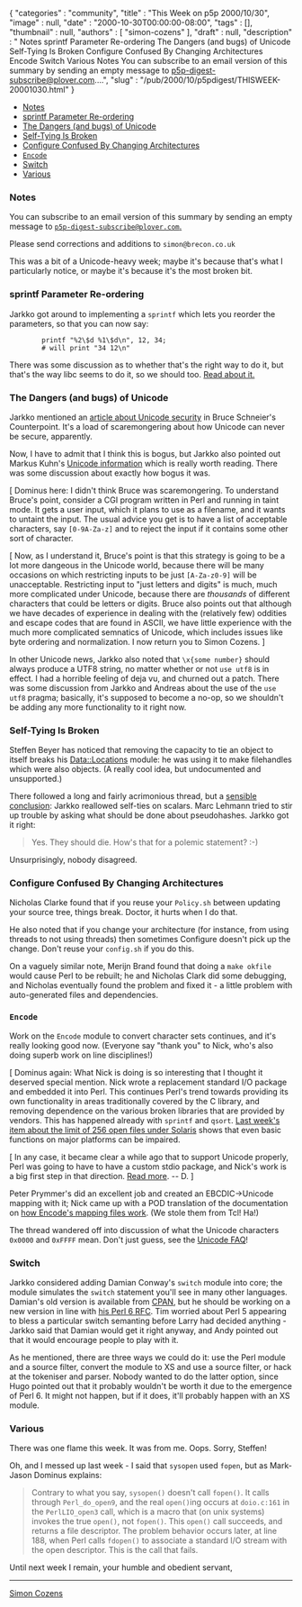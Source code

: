 {
   "categories" : "community",
   "title" : "This Week on p5p 2000/10/30",
   "image" : null,
   "date" : "2000-10-30T00:00:00-08:00",
   "tags" : [],
   "thumbnail" : null,
   "authors" : [
      "simon-cozens"
   ],
   "draft" : null,
   "description" : " Notes sprintf Parameter Re-ordering The Dangers (and bugs) of Unicode Self-Tying Is Broken Configure Confused By Changing Architectures Encode Switch Various Notes You can subscribe to an email version of this summary by sending an empty message to p5p-digest-subscribe@plover.com....",
   "slug" : "/pub/2000/10/p5pdigest/THISWEEK-20001030.html"
}



-   [Notes](#Notes)
-   [sprintf Parameter Re-ordering](#sprintf_Parameter_Re_ordering)
-   [The Dangers (and bugs) of Unicode](#The_Dangers_and_bugs_of_Unicode)
-   [Self-Tying Is Broken](#Self_Tying_Is_Broken)
-   [Configure Confused By Changing Architectures](#Configure_Confused_By_Changing_Architectures)
-   [`Encode`](#Encode)
-   [Switch](#Switch)
-   [Various](#Various)

### <span id="Notes">Notes</span>

You can subscribe to an email version of this summary by sending an empty message to [`p5p-digest-subscribe@plover.com`.](mailto:p5p-digest-subscribe@plover.com)

Please send corrections and additions to `simon@brecon.co.uk`

This was a bit of a Unicode-heavy week; maybe it's because that's what I particularly notice, or maybe it's because it's the most broken bit.

### <span id="sprintf_Parameter_Re_ordering">sprintf Parameter Re-ordering</span>

Jarkko got around to implementing a `sprintf` which lets you reorder the parameters, so that you can now say:

            printf "%2\$d %1\$d\n", 12, 34;           
            # will print "34 12\n"

There was some discussion as to whether that's the right way to do it, but that's the way libc seems to do it, so we should too. [Read about it.](http://www.xray.mpe.mpg.de/mailing-lists/perl5-porters/2000-10/msg00962.html)

### <span id="The_Dangers_and_bugs_of_Unicode">The Dangers (and bugs) of Unicode</span>

Jarkko mentioned an [article about Unicode security](http://www.counterpane.com/crypto-gram-0007.html#9) in Bruce Schneier's Counterpoint. It's a load of scaremongering about how Unicode can never be secure, apparently.

Now, I have to admit that I think this is bogus, but Jarkko also pointed out Markus Kuhn's [Unicode information](http://www.cl.cam.ac.uk/~mgk25/unicode.html#utf-8) which is really worth reading. There was some discussion about exactly how bogus it was.

\[ Dominus here: I didn't think Bruce was scaremongering. To understand Bruce's point, consider a CGI program written in Perl and running in taint mode. It gets a user input, which it plans to use as a filename, and it wants to untaint the input. The usual advice you get is to have a list of acceptable characters, say `[0-9A-Za-z]` and to reject the input if it contains some other sort of character.

\[ Now, as I understand it, Bruce's point is that this strategy is going to be a lot more dangeous in the Unicode world, because there will be many occasions on which restricting inputs to be just `[A-Za-z0-9]` will be unacceptable. Restricting input to "just letters and digits" is much, much more complicated under Unicode, because there are *thousands* of different characters that could be letters or digits. Bruce also points out that although we have decades of experience in dealing with the (relatively few) oddities and escape codes that are found in ASCII, we have little experience with the much more complicated semnatics of Unicode, which includes issues like byte ordering and normalization. I now return you to Simon Cozens. \]

In other Unicode news, Jarkko also noted that `\x{some number}` should always produce a UTF8 string, no matter whether or not `use utf8` is in effect. I had a horrible feeling of deja vu, and churned out a patch. There was some discussion from Jarkko and Andreas about the use of the `use utf8` pragma; basically, it's supposed to become a no-op, so we shouldn't be adding any more functionality to it right now.

### <span id="Self_Tying_Is_Broken">Self-Tying Is Broken</span>

Steffen Beyer has noticed that removing the capacity to tie an object to itself breaks his [Data::Locations](https://metacpan.org/pod/Data::Locations) module: he was using it to make filehandles which were also objects. (A really cool idea, but undocumented and unsupported.)

There followed a long and fairly acrimonious thread, but a [sensible conclusion](http://www.xray.mpe.mpg.de/mailing-lists/perl5-porters/2000-10/msg01139.html): Jarkko reallowed self-ties on scalars. Marc Lehmann tried to stir up trouble by asking what should be done about pseudohashes. Jarkko got it right:

> Yes. They should die. How's that for a polemic statement? :-)

Unsurprisingly, nobody disagreed.

### <span id="Configure_Confused_By_Changing_Architectures">Configure Confused By Changing Architectures</span>

Nicholas Clarke found that if you reuse your `Policy.sh` between updating your source tree, things break. Doctor, it hurts when I do that.

He also noted that if you change your architecture (for instance, from using threads to not using threads) then sometimes Configure doesn't pick up the change. Don't reuse your `config.sh` if you do this.

On a vaguely similar note, Merijn Brand found that doing a `make okfile` would cause Perl to be rebuilt; he and Nicholas Clark did some debugging, and Nicholas eventually found the problem and fixed it - a little problem with auto-generated files and dependencies.

### <span id="Encode">`Encode`</span>

Work on the `Encode` module to convert character sets continues, and it's really looking good now. (Everyone say "thank you" to Nick, who's also doing superb work on line disciplines!)

\[ Dominus again: What Nick is doing is so interesting that I thought it deserved special mention. Nick wrote a replacement standard I/O package and embedded it into Perl. This continues Perl's trend towards providing its own functionality in areas traditionally covered by the C library, and removing dependence on the various broken libraries that are provided by vendors. This has happened already with `sprintf` and `qsort`. [Last week's item about the limit of 256 open files under Solaris](/pub/2000/10/p5pdigest/THISWEEK-20001023.html#More_than_256_Files__sysopen) shows that even basic functions on major platforms can be impaired.

\[ In any case, it became clear a while ago that to support Unicode properly, Perl was going to have to have a custom stdio package, and Nick's work is a big first step in that direction. [Read more](http://www.xray.mpe.mpg.de/mailing-lists/perl5-porters/2000-10/msg01323.html). -- D. \]

Peter Prymmer's did an excellent job and created an EBCDIC-&gt;Unicode mapping with it; Nick came up with a POD translation of the documentation on [how Encode's mapping files work](http://www.xray.mpe.mpg.de/mailing-lists/perl5-porters/2000-10/msg01122.html). (We stole them from Tcl! Ha!)

The thread wandered off into discussion of what the Unicode characters `0x0000` and `0xFFFF` mean. Don't just guess, see the [Unicode FAQ](http://www.unicode.org/unicode/faq/)!

### <span id="Switch">Switch</span>

Jarkko considered adding Damian Conway's `switch` module into core; the module simulates the `switch` statement you'll see in many other languages. Damian's old version is available from [CPAN](https://metacpan.org/pod/Switch), but he should be working on a new version in line with [his Perl 6 RFC](http://dev.perl.org/rfc/22.html). Tim worried about Perl 5 appearing to bless a particular switch semanting before Larry had decided anything - Jarkko said that Damian would get it right anyway, and Andy pointed out that it would encourage people to play with it.

As he mentioned, there are three ways we could do it: use the Perl module and a source filter, convert the module to XS and use a source filter, or hack at the tokeniser and parser. Nobody wanted to do the latter option, since Hugo pointed out that it probably wouldn't be worth it due to the emergence of Perl 6. It might not happen, but if it does, it'll probably happen with an XS module.

### <span id="Various">Various</span>

There was one flame this week. It was from me. Oops. Sorry, Steffen!

Oh, and I messed up last week - I said that `sysopen` used `fopen`, but as Mark-Jason Dominus explains:

> Contrary to what you say, `sysopen()` doesn't call `fopen()`. It calls through `Perl_do_open9`, and the real `open()`ing occurs at `doio.c:161` in the `PerlLIO_open3` call, which is a macro that (on unix systems) invokes the true `open()`, not `fopen()`. This `open()` call succeeds, and returns a file descriptor. The problem behavior occurs later, at line 188, when Perl calls `fdopen()` to associate a standard I/O stream with the open descriptor. This is the call that fails.

Until next week I remain, your humble and obedient servant,

------------------------------------------------------------------------

[Simon Cozens](mailto:simon@brecon.co.uk)
